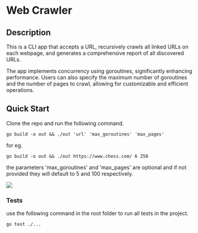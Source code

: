 # Web Crawler

## Description

This is a CLI app that accepts a URL, recursively crawls all linked URLs on each webpage, and generates a comprehensive report of all discovered URLs.

The app implements concurrency using goroutines, significantly enhancing performance. Users can also specify the maximum number of goroutines and the number of pages to crawl, allowing for customizable and efficient operations.

## Quick Start

Clone the repo and run the following command.

    go build -o out && ./out 'url' 'max_goroutines' 'max_pages'

for eg.

    go build -o out && ./out https://www.chess.com/ 6 250

the parameters 'max_goroutines' and 'max_pages' are optional and if not provided they will default to 5 and 100 respectively. 

![](https://github.com/MansoorCM/crawler/blob/main/crawler_demo.gif)

### Tests

use the following command in the root folder to run all tests in the project.
    
    go test ./...
